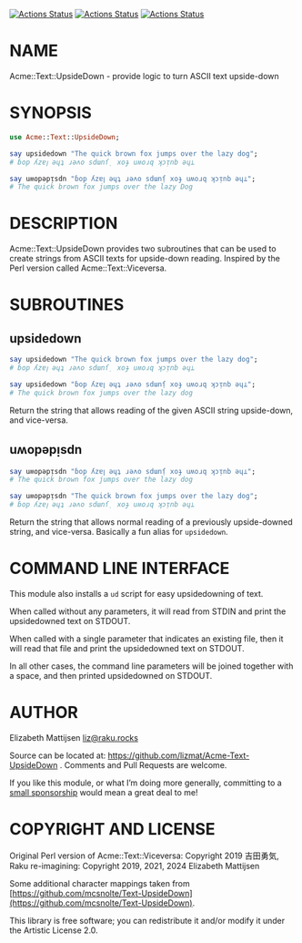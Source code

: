 [![Actions Status](https://github.com/lizmat/Acme-Text-UpsideDown/actions/workflows/linux.yml/badge.svg)](https://github.com/lizmat/Acme-Text-UpsideDown/actions) [![Actions Status](https://github.com/lizmat/Acme-Text-UpsideDown/actions/workflows/macos.yml/badge.svg)](https://github.com/lizmat/Acme-Text-UpsideDown/actions) [![Actions Status](https://github.com/lizmat/Acme-Text-UpsideDown/actions/workflows/windows.yml/badge.svg)](https://github.com/lizmat/Acme-Text-UpsideDown/actions)

NAME
====

Acme::Text::UpsideDown - provide logic to turn ASCII text upside-down

SYNOPSIS
========

```raku
use Acme::Text::UpsideDown;

say upsidedown "The quick brown fox jumps over the lazy dog";
# ɓop ʎzɐꞁ ǝɥʇ ɹǝʌo sdɯnſ̣ xoɟ uʍoɹq ʞɔᴉnb ǝɥ⊥

say uʍopǝpᴉsdn "ɓop ʎzɐꞁ ǝɥʇ ɹǝʌo sdɯnſ̣ xoɟ uʍoɹq ʞɔᴉnb ǝɥ⊥";
# The quick brown fox jumps over the lazy Dog
```

DESCRIPTION
===========

Acme::Text::UpsideDown provides two subroutines that can be used to create strings from ASCII texts for upside-down reading. Inspired by the Perl version called Acme::Text::Viceversa.

SUBROUTINES
===========

upsidedown
----------

```raku
say upsidedown "The quick brown fox jumps over the lazy dog";
# ɓop ʎzɐꞁ ǝɥʇ ɹǝʌo sdɯnſ̣ xoɟ uʍoɹq ʞɔᴉnb ǝɥ⊥

say upsidedown "ɓop ʎzɐꞁ ǝɥʇ ɹǝʌo sdɯnſ̣ xoɟ uʍoɹq ʞɔᴉnb ǝɥ⊥";
# The quick brown fox jumps over the lazy dog
```

Return the string that allows reading of the given ASCII string upside-down, and vice-versa.

uʍopǝpᴉsdn
----------

```raku
say uʍopǝpᴉsdn "ɓop ʎzɐꞁ ǝɥʇ ɹǝʌo sdɯnſ̣ xoɟ uʍoɹq ʞɔᴉnb ǝɥ⊥";
# The quick brown fox jumps over the lazy dog

say uʍopǝpᴉsdn "The quick brown fox jumps over the lazy dog";
# ɓop ʎzɐꞁ ǝɥʇ ɹǝʌo sdɯnſ̣ xoɟ uʍoɹq ʞɔᴉnb ǝɥ⊥
```

Return the string that allows normal reading of a previously upside-downed string, and vice-versa. Basically a fun alias for `upsidedown`.

COMMAND LINE INTERFACE
======================

This module also installs a `ud` script for easy upsidedowning of text.

When called without any parameters, it will read from STDIN and print the upsidedowned text on STDOUT.

When called with a single parameter that indicates an existing file, then it will read that file and print the upsidedowned text on STDOUT.

In all other cases, the command line parameters will be joined together with a space, and then printed upsidedowned on STDOUT.

AUTHOR
======

Elizabeth Mattijsen <liz@raku.rocks>

Source can be located at: https://github.com/lizmat/Acme-Text-UpsideDown . Comments and Pull Requests are welcome.

If you like this module, or what I’m doing more generally, committing to a [small sponsorship](https://github.com/sponsors/lizmat/) would mean a great deal to me!

COPYRIGHT AND LICENSE
=====================

Original Perl version of Acme::Text::Viceversa: Copyright 2019 吉田勇気, Raku re-imagining: Copyright 2019, 2021, 2024 Elizabeth Mattijsen

Some additional character mappings taken from [https://github.com/mcsnolte/Text-UpsideDown](https://github.com/mcsnolte/Text-UpsideDown).

This library is free software; you can redistribute it and/or modify it under the Artistic License 2.0.

